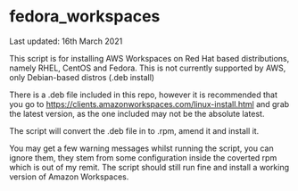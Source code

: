 # fedora_workspaces

Last updated: 16th March 2021

This script is for installing AWS Workspaces on Red Hat based distributions, namely RHEL, CentOS and Fedora.
This is not currently supported by AWS, only Debian-based distros (.deb install)

There is a .deb file included in this repo, however it is recommended that you go to https://clients.amazonworkspaces.com/linux-install.html
and grab the latest version, as the one included may not be the absolute latest.

The script will convert the .deb file in to .rpm, amend it and install it.

You may get a few warning messages whilst running the script, you can ignore them, they stem from some configuration inside the coverted rpm
which is out of my remit. The script should still run fine and install a working version of Amazon Workspaces.